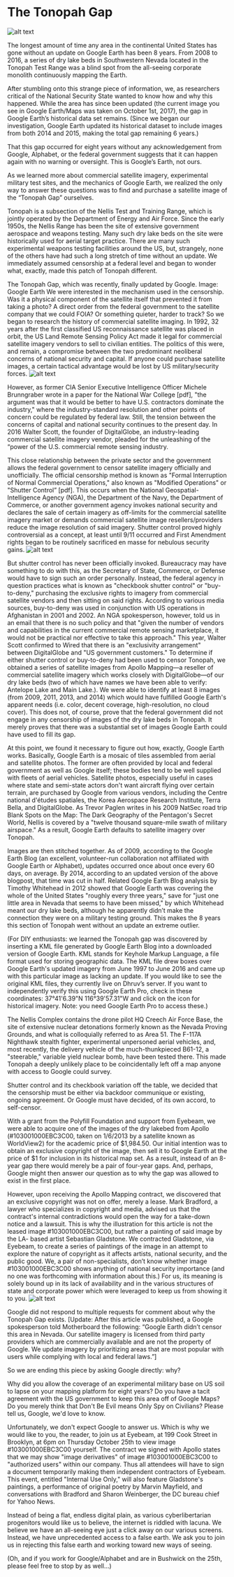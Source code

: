 # The Tonopah Gap
![alt text](https://github.com/dmehrotra/TonopahGap/tree/master/resources/1.jpg)

The longest amount of time any area in the continental United States has gone without an update on Google Earth has been 8 years. From 2008 to 2016, a series of dry lake beds in Southwestern Nevada located in the Tonopah Test Range was a blind spot from the all-seeing corporate monolith continuously mapping the Earth.

After stumbling onto this strange piece of information, we, as researchers critical of the National Security State wanted to know how and why this happened. While the area has since been updated (the current image you see in Google Earth/Maps was taken on October 1st, 2017), the gap in Google Earth’s historical data set remains. (Since we began our investigation, Google Earth updated its historical dataset to include images from both 2014 and 2015, making the total gap remaining 6 years.)

That this gap occurred for eight years without any acknowledgement from Google, Alphabet, or the federal government suggests that it can happen again with no warning or oversight. This is Google’s Earth, not ours.

As we learned more about commercial satellite imagery, experimental military test sites, and the mechanics of Google Earth, we realized the only way to answer these questions was to find and purchase a satellite image of the “Tonopah Gap” ourselves.

Tonopah is a subsection of the Nellis Test and Training Range, which is jointly operated by the Department of Energy and Air Force. Since the early 1950s, the Nellis Range has been the site of extensive government aerospace and weapons testing. Many such dry lake beds on the site were historically used for aerial target practice. There are many such experimental weapons testing facilities around the US, but, strangely, none of the others have had such a long stretch of time without an update. We immediately assumed censorship at a federal level and began to wonder what, exactly, made this patch of Tonopah different.

The Tonopah Gap, which was recently, finally updated by Google. Image: Google Earth
We were interested in the mechanism used in the censorship. Was it a physical component of the satellite itself that prevented it from taking a photo? A direct order from the federal government to the satellite company that we could FOIA? Or something quieter, harder to track? So we began to research the history of commercial satellite imaging. In 1992, 32 years after the first classified US reconnaissance satellite was placed in orbit, the US Land Remote Sensing Policy Act made it legal for commercial satellite imagery vendors to sell to civilian entities. The politics of this were, and remain, a compromise between the two predominant neoliberal concerns of national security and capital. If anyone could purchase satellite images, a certain tactical advantage would be lost by US military/security forces.
![alt text](https://github.com/dmehrotra/TonopahGap/tree/master/resources/2.jpg)

However, as former CIA Senior Executive Intelligence Officer Michele Brunngraber wrote in a paper for the National War College [pdf], "the argument was that it would be better to have U.S. contractors dominate the industry," where the industry-standard resolution and other points of concern could be regulated by federal law. Still, the tension between the concerns of capital and national security continues to the present day. In 2016 Walter Scott, the founder of DigitalGlobe, an industry-leading commercial satellite imagery vendor, pleaded for the unleashing of the “power of the U.S. commercial remote sensing industry.

This close relationship between the private sector and the government allows the federal government to censor satellite imagery officially and unofficially. The official censorship method is known as "Formal Interruption of Normal Commercial Operations," also known as "Modified Operations" or "Shutter Control” [pdf]. This occurs when the National Geospatial-Intelligence Agency (NGA), the Department of the Navy, the Department of Commerce, or another government agency invokes national security and declares the sale of certain imagery as off-limits for the commercial satellite imagery market or demands commercial satellite image resellers/providers reduce the image resolution of said imagery. Shutter control proved highly controversial as a concept, at least until 9/11 occurred and First Amendment rights began to be routinely sacrificed en masse for nebulous security gains.
![alt text](https://github.com/dmehrotra/TonopahGap/tree/master/resources/3.jpg)

But shutter control has never been officially invoked. Bureaucracy may have something to do with this, as the Secretary of State, Commerce, or Defense would have to sign such an order personally. Instead, the federal agency in question practices what is known as "checkbook shutter control" or "buy-to-deny," purchasing the exclusive rights to imagery from commercial satellite vendors and then sitting on said rights. According to various media sources, buy-to-deny was used in conjunction with US operations in Afghanistan in 2001 and 2002. An NGA spokesperson, however, told us in an email that there is no such policy and that "given the number of vendors and capabilities in the current commercial remote sensing marketplace, it would not be practical nor effective to take this approach." This year, Walter Scott confirmed to Wired that there is an "exclusivity arrangement" between DigitalGlobe and "US government customers."
To determine if either shutter control or buy-to-deny had been used to censor Tonopah, we obtained a series of satellite images from Apollo Mapping—a reseller of commercial satellite imagery which works closely with DigitalGlobe—of our dry lake beds (two of which have names we have been able to verify: Antelope Lake and Main Lake.). We were able to identify at least 8 images (from 2009, 2011, 2013, and 2014) which would have fulfilled Google Earth's apparent needs (i.e. color, decent coverage, high-resolution, no cloud cover). This does not, of course, prove that the federal government did not engage in any censorship of images of the dry lake beds in Tonopah. It merely proves that there was a substantial set of images Google Earth could have used to fill its gap.

At this point, we found it necessary to figure out how, exactly, Google Earth works. Basically, Google Earth is a mosaic of tiles assembled from aerial and satellite photos. The former are often provided by local and federal government as well as Google itself; these bodies tend to be well supplied with fleets of aerial vehicles. Satellite photos, especially useful in cases where state and semi-state actors don't want aircraft flying over certain terrain, are purchased by Google from various vendors, including the Centre national d'études spatiales, the Korea Aerospace Research Institute, Terra Bella, and DigitalGlobe. As Trevor Paglen writes in his 2009 NatSec road trip Blank Spots on the Map: The Dark Geography of the Pentagon's Secret World, Nellis is covered by a "twelve thousand square-mile swath of military airspace." As a result, Google Earth defaults to satellite imagery over Tonopah.

Images are then stitched together. As of 2009, according to the Google Earth Blog (an excellent, volunteer-run collaboration not affiliated with Google Earth or Alphabet), updates occurred once about once every 60 days, on average. By 2014, according to an updated version of the above blogpost, that time was cut in half. Related Google Earth Blog analysis by Timothy Whitehead in 2012 showed that Google Earth was covering the whole of the United States "roughly every three years," save for "just one little area in Nevada that seems to have been missed," by which Whitehead meant our dry lake beds, although he apparently didn’t make the connection they were on a military testing ground. This makes the 8 years this section of Tonopah went without an update an extreme outlier.

(For DIY enthusiasts: we learned the Tonopah gap was discovered by inserting a KML file generated by Google Earth Blog into a downloaded version of Google Earth. KML stands for Keyhole Markup Language, a file format used for storing geographic data. The KML file drew boxes over Google Earth's updated imagery from June 1997 to June 2016 and came up with this particular image as lacking an update. If you would like to see the original KML files, they currently live on Dhruv’s server. If you want to independently verify this using Google Earth Pro, check in these coordinates: 37°41'6.39"N 116°39'57.31"W and click on the icon for historical imagery. Note: you need Google Earth Pro to access these.)

The Nellis Complex contains the drone pilot HQ Creech Air Force Base, the site of extensive nuclear detonations formerly known as the Nevada Proving Grounds, and what is colloquially referred to as Area 51. The F-117A Nighthawk stealth fighter, experimental unpersoned aerial vehicles, and, most recently, the delivery vehicle of the much-thunkpieced B61-12, a "steerable," variable yield nuclear bomb, have been tested there. This made Tonopah a deeply unlikely place to be coincidentally left off a map anyone with access to Google could survey.

Shutter control and its checkbook variation off the table, we decided that the censorship must be either via backdoor communique or existing, ongoing agreement. Or Google must have decided, of its own accord, to self-censor.

With a grant from the Polyfill Foundation and support from Eyebeam, we were able to acquire one of the images of the dry lakebed from Apollo (#103001000EBC3C00, taken on 1/6/2013 by a satellite known as WorldView2) for the academic price of $1,984.50. Our initial intention was to obtain an exclusive copyright of the image, then sell it to Google Earth at the price of $1 for inclusion in its historical map set. As a result, instead of an 8-year gap there would merely be a pair of four-year gaps. And, perhaps, Google might then answer our question as to why the gap was allowed to exist in the first place.

However, upon receiving the Apollo Mapping contract, we discovered that an exclusive copyright was not on offer, merely a lease. Mark Bradford, a lawyer who specializes in copyright and media, advised us that the contract's internal contradictions would open the way for a take-down notice and a lawsuit. This is why the illustration for this article is not the leased image #103001000EBC3C00, but rather a painting of said image by the LA- based artist Sebastian Gladstone. We contracted Gladstone, via Eyebeam, to create a series of paintings of the image in an attempt to explore the nature of copyright as it affects artists, national security, and the public good. We, a pair of non-specialists, don’t know whether image #103001000EBC3C00 shows anything of national security importance (and no one was forthcoming with information about this.) For us, its meaning is solely bound up in its lack of availability and in the various structures of state and corporate power which were leveraged to keep us from showing it to you.
![alt text](https://github.com/dmehrotra/TonopahGap/tree/master/resources/4.jpg)

Google did not respond to multiple requests for comment about why the Tonopah Gap exists. [Update: After this article was published, a Google spokesperson told Motherboard the following: “Google Earth didn’t censor this area in Nevada. Our satellite imagery is licensed from third party providers which are commercially available and are not the property of Google. We update imagery by prioritizing areas that are most popular with users while complying with local and federal laws.”]

So we are ending this piece by asking Google directly: why?

Why did you allow the coverage of an experimental military base on US soil to lapse on your mapping platform for eight years? Do you have a tacit agreement with the US government to keep this area off of Google Maps? Do you merely think that Don't Be Evil means Only Spy on Civilians? Please tell us, Google, we'd love to know.

Unfortunately, we don't expect Google to answer us. Which is why we would like to you, the reader, to join us at Eyebeam, at 199 Cook Street in Brooklyn, at 6pm on Thursday October 25th to view image #103001000EBC3C00 yourself. The contract we signed with Apollo states that we may show "image derivatives" of image #103001000EBC3C00 to "authorized users" within our company. Thus all attendees will have to sign a document temporarily making them independent contractors of Eyebeam. This event, entitled "Internal Use Only," will also feature Gladstone's paintings, a performance of original poetry by Marvin Mayfield, and conversations with Bradford and Sharon Weinberger, the DC bureau chief for Yahoo News.

Instead of being a flat, endless digital plain, as various cyberlibertarian progenitors would like us to believe, the internet is riddled with lacuna. We believe we have an all-seeing eye just a click away on our various screens. Instead, we have unprecedented access to a false earth. We ask you to join us in rejecting this false earth and working toward new ways of seeing.

(Oh, and if you work for Google/Alphabet and are in Bushwick on the 25th, please feel free to stop by as well...)

